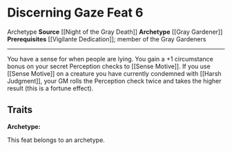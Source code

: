 ﻿---
actions: null
cost: null
element: null
feat: Discerning Gaze
frequency: null
heighten_level: null
id: '3332'
level: '6'
name: Discerning Gaze
prerequisite: '[[DATABASE/feat/Vigilante Dedication|Vigilante Dedication]] ; member
  of the Gray Gardeners'
rarity: Common
requirement: null
school: null
source: '[[DATABASE/source/Night of the Gray Death|Night of the Gray Death]]'
subcategory: null
trait:
- '[[DATABASE/trait/Archetype|Archetype]]'
trigger: null
type: Feat

---
# Discerning Gaze <span class="item-type">Feat 6</span>

<span class="item-trait">Archetype</span>
**Source** [[Night of the Gray Death]]
**Archetype** [[Gray Gardener]]
**Prerequisites** [[Vigilante Dedication]]; member of the Gray Gardeners

---
You have a sense for when people are lying. You gain a +1 circumstance bonus on your secret Perception checks to [[Sense Motive]]. 
If you use [[Sense Motive]] on a creature you have currently condemned with [[Harsh Judgment]], your GM rolls the Perception check twice and takes the higher result (this is a fortune effect).

## Traits

**Archetype:**

This feat belongs to an archetype.